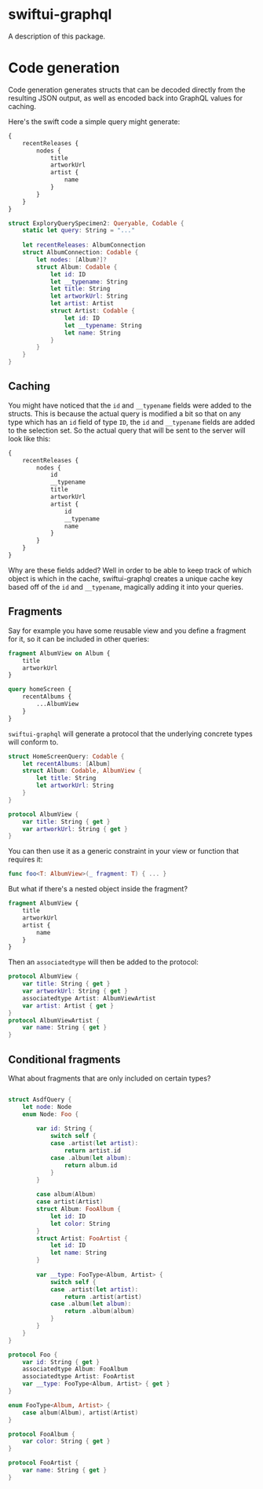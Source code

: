 # swiftui-graphql

A description of this package.

# Code generation

Code generation generates structs that can be decoded directly from the resulting JSON output, as well as encoded back into GraphQL values for caching.

Here's the swift code a simple query might generate:

```graphql
{
    recentReleases {
        nodes {
            title
            artworkUrl
            artist {
                name
            }
        }
    }
}
```

```swift
struct ExploryQuerySpecimen2: Queryable, Codable {
    static let query: String = "..."
    
    let recentReleases: AlbumConnection
    struct AlbumConnection: Codable {
        let nodes: [Album?]?
        struct Album: Codable {
            let id: ID
            let __typename: String
            let title: String
            let artworkUrl: String
            let artist: Artist
            struct Artist: Codable {
                let id: ID
                let __typename: String
                let name: String
            }
        }
    }
}
```

## Caching
You might have noticed that the `id` and `__typename` fields were added to the structs.
This is because the actual query is modified a bit so that on any type which has an `id` field of type `ID`, the  `id` and `__typename` fields are added to the selection set.
So the actual query that will be sent to the server will look like this:

```graphql
{
    recentReleases {
        nodes {
            id
            __typename
            title
            artworkUrl
            artist {
                id
                __typename
                name
            }
        }
    }
}
```

Why are these fields added?
Well in order to be able to keep track of which object is which in the cache, swiftui-graphql creates a unique cache key based off of the `id` and `__typename`, magically adding it into your queries.

## Fragments

Say for example you have some reusable view and you define a fragment for it, so it can be included in other queries:

```graphql
fragment AlbumView on Album {
    title
    artworkUrl
}

query homeScreen {
    recentAlbums {
        ...AlbumView
    }
}
```

`swiftui-graphql` will generate a protocol that the underlying concrete types will conform to.

```swift
struct HomeScreenQuery: Codable {
    let recentAlbums: [Album]
    struct Album: Codable, AlbumView {
        let title: String
        let artworkUrl: String
    }
}

protocol AlbumView {
    var title: String { get }
    var artworkUrl: String { get }
}
```

You can then use it as a generic constraint in your view or function that requires it:

```swift
func foo<T: AlbumView>(_ fragment: T) { ... }
```

But what if there's a nested object inside the fragment?

```graphql
fragment AlbumView {
    title
    artworkUrl
    artist {
        name
    }
}
```

Then an `associatedtype` will then be added to the protocol:

```swift
protocol AlbumView {
    var title: String { get }
    var artworkUrl: String { get }
    associatedtype Artist: AlbumViewArtist
    var artist: Artist { get }
}
protocol AlbumViewArtist {
    var name: String { get }
}
```

## Conditional fragments
What about fragments that are only included on certain types?

```swift

struct AsdfQuery {
    let node: Node
    enum Node: Foo {
        
        var id: String {
            switch self {
            case .artist(let artist):
                return artist.id
            case .album(let album):
                return album.id
            }
        }
        
        case album(Album)
        case artist(Artist)
        struct Album: FooAlbum {
            let id: ID
            let color: String
        }
        struct Artist: FooArtist {
            let id: ID
            let name: String
        }
        
        var __type: FooType<Album, Artist> {
            switch self {
            case .artist(let artist):
                return .artist(artist)
            case .album(let album):
                return .album(album)
            }
        }
    }
}

protocol Foo {
    var id: String { get }
    associatedtype Album: FooAlbum
    associatedtype Artist: FooArtist
    var __type: FooType<Album, Artist> { get }
}

enum FooType<Album, Artist> {
    case album(Album), artist(Artist)
}

protocol FooAlbum {
    var color: String { get }
}

protocol FooArtist {
    var name: String { get }
}
```

